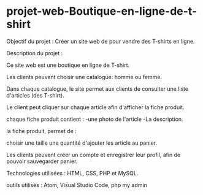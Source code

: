 # projet-web-Boutique-en-ligne-de-t-shirt

Objectif du projet : Créer un site web de pour vendre des T-shirts en ligne.

Description du projet :

Ce site web est une boutique en ligne de T-shirt.

Les clients peuvent choisir une catalogue: homme ou femme.

Dans chaque catalogue, le site permet aux clients de consulter une liste d'articles (des T-shirt).

Le client peut cliquer sur chaque article afin d'afficher la fiche produit.

chaque fiche produit contient : -une photo de l'article -La description.

la fiche produit, permet de :

choisir une taille
une quantité
d'ajouter les article au panier.

Les clients peuvent créer un compte et enregistrer leur profil, afin de pouvoir sauvegarder panier.

Technologies utilisées : HTML, CSS, PHP et MySQL.

outils utilisés : Atom, Visual Studio Code, php my admin
